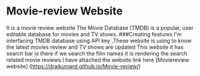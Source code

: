 # Movie-review Website
It is a movie review website
The Movie Database (TMDB) is a popular, user editable database for movies and TV shows.
###Creating features
I'm interfacing TMDB database using API key ,These website is using to know the latest movies review
and TV shows are updated 
This website it has search bar is there if we search the film names it is rendering the search related 
movie reviews
I have attached the website link here
[Moviereview website] (https://drajkumard.github.io/Movie-review/)
